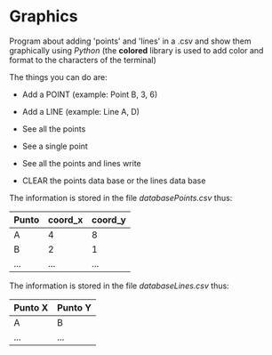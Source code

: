 # Graphics
Program about adding 'points' and 'lines' in a .csv and show them graphically using *Python*
(the **colored** library is used to add color and format to the characters of the terminal)

The things you can do are:

- Add a POINT (example: Point B, 3, 6)
- Add a LINE (example: Line A, D)

- See all the points 
- See a single point 
- See all the points and lines write

- CLEAR the points data base or the lines data base

The information is stored in the file *databasePoints.csv* thus:

| Punto | coord_x | coord_y |
|-------|---------|---------|
| A     | 4       | 8       |
| B     | 2       | 1       |
| ...   | ...     | ...     |


The information is stored in the file *databaseLines.csv* thus:

| Punto X | Punto Y |
|---------|---------|
| A       | B       |
| ...     | ...     |
